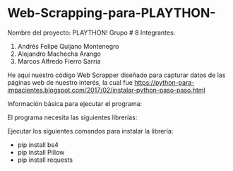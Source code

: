 # Web-Scrapping-para-PLAYTHON-
Nombre del proyecto: PLAYTHON! 
Grupo # 8 
Integrantes:

1. Andrés Felipe Quijano Montenegro
2. Alejandro Machecha Arango
3. Marcos Alfredo Fierro Sarria

He aquí nuestro código Web Scrapper diseñado para capturar datos de las páginas web de nuestro interés, la cual fue https://python-para-impacientes.blogspot.com/2017/02/instalar-python-paso-paso.html

Información básica para ejecutar el programa:

El programa necesita las siguientes librerías:  

Ejecutar los siguientes comandos para instalar la librería:
- pip install bs4
- pip install Pillow
- pip install requests

